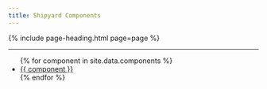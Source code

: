 ```yaml
---
title: Shipyard Components
---
```


{% include page-heading.html page=page %}

---

<ul class="col-container">
  {% for component in site.data.components %}
    <li class="mb-8 sm:mb-16 md:mb-24 col col-100 sm:col-33 md:col-25">
      <a href="{{ site.baseurl }}/components/{{ component | replace: ' ', '-' | downcase }}" class="box-link p-8 sm:p-16 md:p-16 lg:p-24 align-center text-md sm:text-lg md:text-xl">
        {{ component }}
      </a>
    </li>
  {% endfor %}
</ul>
